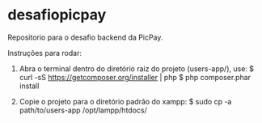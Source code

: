 # desafiopicpay
Repositorio para o desafio backend da PicPay.

Instruções para rodar:

1) Abra o terminal dentro do diretório raiz do projeto (users-app/), use:
$ curl -sS https://getcomposer.org/installer | php
$ php composer.phar install

2) Copie o projeto para o diretório padrão do xampp:
$ sudo cp -a path/to/users-app /opt/lampp/htdocs/
